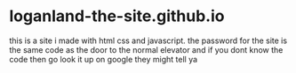 # loganland-the-site.github.io
this is a site i made with html css and javascript.
the password for the site is the same code as the door to the normal elevator
and if you dont know the code then go look it up on google they might tell ya
